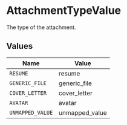 # AttachmentTypeValue

The type of the attachment.


## Values

| Name             | Value            |
| ---------------- | ---------------- |
| `RESUME`         | resume           |
| `GENERIC_FILE`   | generic_file     |
| `COVER_LETTER`   | cover_letter     |
| `AVATAR`         | avatar           |
| `UNMAPPED_VALUE` | unmapped_value   |